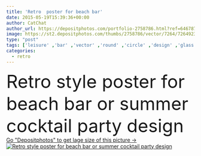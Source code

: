 ```yaml
---
title: 'Retro  poster for beach bar'
date: 2015-05-19T15:39:36+00:00
author: CatChat
author_url: https://depositphotos.com/portfolio-2758786.html?ref=64678756
image: https://st2.depositphotos.com/thumbs/2758786/vector/7264/72649233/api_thumb_450.jpg?forcejpeg=true
type: "post"
tags: ['leisure' ,'bar' ,'vector' ,'round' ,'circle' ,'design' ,'glass' ,'holiday' ,'party' ,'season' ,'travel' ,'summer' ,'orange' ,'cloud' ,'Menu' ,'restaurant' ,'sea' ,'drink' ,'retro' ,'vintage' ,'wave' ,'banner' ,'tropical' ,'rest' ,'relax' ,'beverage' ,'cafe' ,'fingers' ,'template' ,'beach' ,'ocean' ,'invitation' ,'juice' ,'citrus' ,'cocktail' ,'vacation' ,'alcohol' ,'resort' ,'paradise' ,'advertising' ,'straw' ,'spirits' ,'poster' ,'island' ,'seagull' ,'palms' ,'ladies' ,'nonalcoholic' ,'strand' ,'old style' ]
categories: 
  - retro
---
```

<div aling="center">
            <font size="60"> Retro style poster for beach bar or summer cocktail party design</font>   
</div>
<div>
    <a href='https://depositphotos.com/72649233/stock-illustration-retro-poster-for-beach-bar.html?ref=64678756' target=_blank > Go "Depositphotos" to get lage size of this picture ->
        <img href='https://depositphotos.com/72649233/stock-illustration-retro-poster-for-beach-bar.html?ref=64678756' src='https://st2.depositphotos.com/2758786/7264/v/950/depositphotos_72649233-stock-illustration-retro-poster-for-beach-bar.jpg?forcejpeg=true' alt='Retro style poster for beach bar or summer cocktail party design' >
    </a>
</div>
